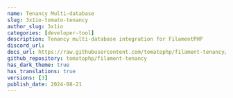 ```yaml
---
name: Tenancy Multi-database
slug: 3x1io-tomato-tenancy
author_slug: 3x1io
categories: [developer-tool]
description: Tenancy multi-database integration for FilamentPHP
discord_url: 
docs_url: https://raw.githubusercontent.com/tomatophp/filament-tenancy/master/README.md
github_repository: tomatophp/filament-tenancy
has_dark_theme: true
has_translations: true
versions: [3]
publish_date: 2024-08-21
---
```

